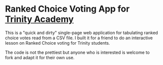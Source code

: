 # Ranked Choice Voting App for [Trinity Academy](https://trinityacademy.com/)

This is a "quick and dirty" single-page web application for tabulating ranked choice votes read from a CSV file.
I built it for a friend to do an interactive lesson on Ranked Choice voting for Trinity students.

The code is not the prettiest but anyone who is interested is welcome to fork and adapt it for their own use.
